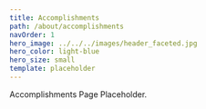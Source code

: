 ```yaml
---
title: Accomplishments
path: /about/accomplishments
navOrder: 1
hero_image: ../../../images/header_faceted.jpg
hero_color: light-blue
hero_size: small
template: placeholder
---
```

Accomplishments Page Placeholder.
